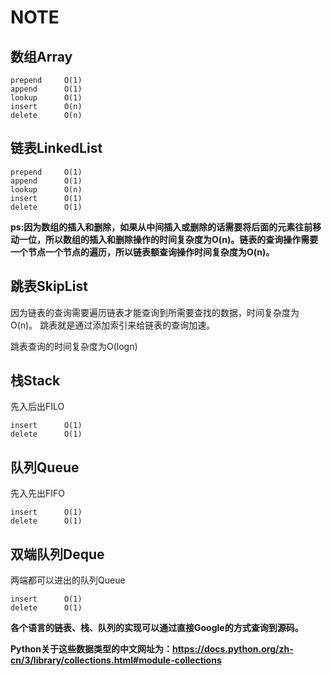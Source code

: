 # NOTE

## 数组Array
	
	prepend 	O(1)
	append 		O(1)
	lookup 		O(1)
	insert		O(n)
	delete		O(n)

## 链表LinkedList

	prepend		O(1)
	append		O(1)
	lookup		O(n)
	insert		O(1)
	delete		O(1)

**ps:因为数组的插入和删除，如果从中间插入或删除的话需要将后面的元素往前移动一位，所以数组的插入和删除操作的时间复杂度为O(n)。链表的查询操作需要一个节点一个节点的遍历，所以链表额查询操作时间复杂度为O(n)。**

## 跳表SkipList


因为链表的查询需要遍历链表才能查询到所需要查找的数据，时间复杂度为O(n)。
跳表就是通过添加索引来给链表的查询加速。

跳表查询的时间复杂度为O(logn)

## 栈Stack

先入后出FILO

	insert		O(1)
	delete		O(1)

## 队列Queue

先入先出FIFO
	
	insert		O(1)
	delete		O(1)

## 双端队列Deque

两端都可以进出的队列Queue

	insert		O(1)
	delete		O(1)

**各个语言的链表、栈、队列的实现可以通过直接Google的方式查询到源码。**

**Python关于这些数据类型的中文网址为：https://docs.python.org/zh-cn/3/library/collections.html#module-collections**